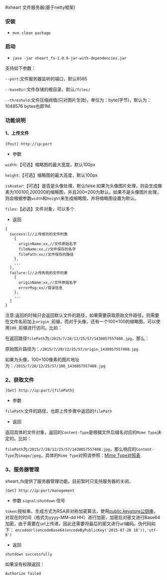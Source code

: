 #xheart 文件服务器(基于netty框架)

### 安装

* `mvn clean package`

### 启动

* `java -jar xheart_fs-1.0.0-jar-with-dependencies.jar`

支持如下参数：

`--port`:文件服务器监听的端口，默认8585

`--baseDir`:文件存储的根目录，默认`/files/`

`--threshold`:文件压缩阀值(只对图片生效)，单位为：byte(字节)，默认为：1048576 bytes也即1M.

### 功能说明

#### 1、上传文件
```
[Post] http://ip:port
```

* 参数

`width`:【可选】缩略图的最大宽度，默认100px

`height`:【可选】缩略图的最大高度，默认100px

`isAvatar`:【可选】是否是头像处理，默认false.如果为头像图片处理，则会生成像素为100*100,200*200的缩略图，并且200*200为默认。如果不是头像图片处理，则会根据参数`width`和`height`来生成缩略图，并将缩略图设置为默认。

`files`:【必选】文件对象，可以多个

* 返回

```
{
  success:[//上传成功的文件列表
    {
      originName:xx,//文件原始名字
      fileName:xx,//文件保存的名字
      filePath:xx//文件保存的路径
    },
    ...
  ],
  failure:[//上传失败的文件列表
    {
      originName:xx,//文件原始名字
      errorMsg:xx//错误信息
    },
    ...
  ]
}
```

注意:返回的时候只会返回默认文件的路径，如果需要获取原始文件路径，则需要在文件名前加上`origin_`前缀，而对于头像，还有一个100*100的缩略图，可以使用`100_`前缀进行访问。比如：

在返回路径`filePath`为`/2015/7/28/12/25/57/1438057557408.jpg`，那么：
    
   原始图片路径为：`/2015/7/28/12/25/57/origin_1438057557408.jpg`
  
   如果为头像，100*100像素的图片地址为：`/2015/7/28/12/25/57/100_1438057557408.jpg`

### 2、获取文件

```
[Get] http://ip:port/{filePath}
```

* 参数

`filePath`:文件的路径，也即上传步骤中返回的`filePath`

* 返回

返回具体的文件对象，返回的`Content-Type`是根据文件后缀名对应的`Mime Type`决定的。比如：

`filePath`为`/2015/7/28/12/25/57/1438057557408.jpg`，那么响应的`Content-Type`为`image/jpeg`，具体的`Mime Type`对照请参照：[Mime Type对照表](http://www.w3school.com.cn/media/media_mimeref.asp)

### 3、服务器管理

xheart_fs提供了服务器管理功能。目前暂时只支持服务器的关闭。

```
[Get] http://ip:port/management
```

* 参数
`signal`:`shutdown` 信号

`token`:授权串，生成方式为RSA非对称加密算法，使用[public.keystore公钥串](https://git.oschina.net/gavincook/xheart_fs/blob/master/resources/public.keystore)，对现在的时间（格式为yyyy-MM-dd HH）进行加密，加密后对密文进行Base64加密，由于需要在url上传递，因此还需要将最后的密文进行url编码。伪代码如下：
`encodeUrl(encodeBase64(encodeByPublicKey('2015-07-28 18')),'utf-8')`

* 返回

`shutdown successfully`

如果没有权限返回：

`Authorize failed`